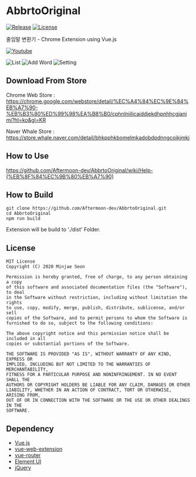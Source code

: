# AbbrtoOriginal

[![Release](https://img.shields.io/github/v/release/aftermoon-dev/AbbrtoOriginal?include_prereleases)](https://github.com/Aftermoon-dev/AbbrtoOriginal/releases)
[![License](https://img.shields.io/github/license/aftermoon-dev/AbbrtoOriginal)](https://github.com/Aftermoon-dev/AbbrtoOriginal/blob/master/LICENSE)

줄임말 변환기 - Chrome Extension using Vue.js

[![Youtube](https://img.youtube.com/vi/d-UKYFShhHI/0.jpg)](https://www.youtube.com/watch?v=d-UKYFShhHI)

![List](https://user-images.githubusercontent.com/3215313/71915243-a9c48f80-31be-11ea-8342-c39f9f8189dc.png)
![Add Word](https://user-images.githubusercontent.com/3215313/71915244-aaf5bc80-31be-11ea-9502-105313a58075.png)
![Setting](https://user-images.githubusercontent.com/3215313/71915245-ab8e5300-31be-11ea-8322-008aebdf9e18.png)

## Download From Store

Chrome Web Store : https://chrome.google.com/webstore/detail/%EC%A4%84%EC%9E%84%EB%A7%90-%EB%B3%80%ED%99%98%EA%B8%B0/cphnlniilicaiddjekdhpnhhcgjanjmi?hl=ko&gl=KR

Naver Whale Store : https://store.whale.naver.com/detail/bhkpphkbomelmkadobdpdnngcoikjmkj

## How to Use

https://github.com/Aftermoon-dev/AbbrtoOriginal/wiki/Help-(%EB%8F%84%EC%9B%80%EB%A7%90)

## How to Build

```
git clone https://github.com/Aftermoon-dev/AbbrtoOriginal.git
cd AbbrtoOriginal
npm run build
```
Extension will be build to './dist' Folder.

## License

``` 
MIT License
Copyright (C) 2020 Minjae Seon

Permission is hereby granted, free of charge, to any person obtaining a copy
of this software and associated documentation files (the "Software"), to deal
in the Software without restriction, including without limitation the rights
to use, copy, modify, merge, publish, distribute, sublicense, and/or sell
copies of the Software, and to permit persons to whom the Software is
furnished to do so, subject to the following conditions:

The above copyright notice and this permission notice shall be included in all
copies or substantial portions of the Software.

THE SOFTWARE IS PROVIDED "AS IS", WITHOUT WARRANTY OF ANY KIND, EXPRESS OR
IMPLIED, INCLUDING BUT NOT LIMITED TO THE WARRANTIES OF MERCHANTABILITY,
FITNESS FOR A PARTICULAR PURPOSE AND NONINFRINGEMENT. IN NO EVENT SHALL THE
AUTHORS OR COPYRIGHT HOLDERS BE LIABLE FOR ANY CLAIM, DAMAGES OR OTHER
LIABILITY, WHETHER IN AN ACTION OF CONTRACT, TORT OR OTHERWISE, ARISING FROM,
OUT OF OR IN CONNECTION WITH THE SOFTWARE OR THE USE OR OTHER DEALINGS IN THE
SOFTWARE.
```

## Dependency

- [Vue.js](https://github.com/vuejs/vue)
- [vue-web-extension](https://github.com/Kocal/vue-web-extension)
- [vue-router](https://github.com/vuejs/vue-router)
- [Element UI](https://github.com/ElemeFE/element)
- [jQuery](https://github.com/jquery/jquery)